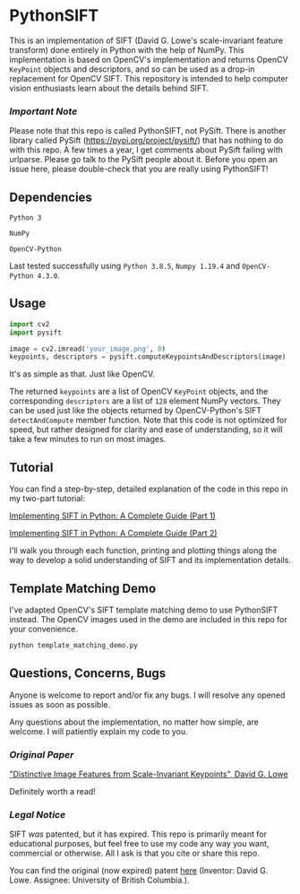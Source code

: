# PythonSIFT

This is an implementation of SIFT (David G. Lowe's scale-invariant feature transform) done entirely in Python with the help of NumPy. This implementation is based on OpenCV's implementation and returns OpenCV `KeyPoint` objects and descriptors, and so can be used as a drop-in replacement for OpenCV SIFT. This repository is intended to help computer vision enthusiasts learn about the details behind SIFT.

### *Important Note*

Please note that this repo is called PythonSIFT, not PySift. There is another library called PySift (https://pypi.org/project/pysift/) that has nothing to do with this repo. A few times a year, I get comments about PySift failing with urlparse. Please go talk to the PySift people about it. Before you open an issue here, please double-check that you are really using PythonSIFT!

## Dependencies

`Python 3`

`NumPy`

`OpenCV-Python`

Last tested successfully using `Python 3.8.5`, `Numpy 1.19.4` and `OpenCV-Python 4.3.0`.

## Usage

```python
import cv2
import pysift

image = cv2.imread('your_image.png', 0)
keypoints, descriptors = pysift.computeKeypointsAndDescriptors(image)
```

It's as simple as that. Just like OpenCV.

The returned `keypoints` are a list of OpenCV `KeyPoint` objects, and the corresponding `descriptors` are a list of `128` element NumPy vectors. They can be used just like the objects returned by OpenCV-Python's SIFT `detectAndCompute` member function. Note that this code is not optimized for speed, but rather designed for clarity and ease of understanding, so it will take a few minutes to run on most images.

## Tutorial

You can find a step-by-step, detailed explanation of the code in this repo in my two-part tutorial:

[Implementing SIFT in Python: A Complete Guide (Part 1)](https://medium.com/@russmislam/implementing-sift-in-python-a-complete-guide-part-1-306a99b50aa5)

[Implementing SIFT in Python: A Complete Guide (Part 2)](https://medium.com/@russmislam/implementing-sift-in-python-a-complete-guide-part-2-c4350274be2b)

I'll walk you through each function, printing and plotting things along the way to develop a solid understanding of SIFT and its implementation details.

## Template Matching Demo

I've adapted OpenCV's SIFT template matching demo to use PythonSIFT instead. The OpenCV images used in the demo are included in this repo for your convenience.
```python
python template_matching_demo.py
```

## Questions, Concerns, Bugs

Anyone is welcome to report and/or fix any bugs. I will resolve any opened issues as soon as possible.

Any questions about the implementation, no matter how simple, are welcome. I will patiently explain my code to you.

### *Original Paper*

["Distinctive Image Features from Scale-Invariant Keypoints", David G. Lowe](https://www.cs.ubc.ca/~lowe/papers/ijcv04.pdf)

Definitely worth a read!

### *Legal Notice*

SIFT *was* patented, but it has expired.
This repo is primarily meant for educational purposes, but feel free to use my code any way you want, commercial or otherwise. All I ask is that you cite or share this repo.

You can find the original (now expired) patent [here](https://patents.google.com/patent/US6711293B1/en) (Inventor: David G. Lowe. Assignee: University of British Columbia.).
